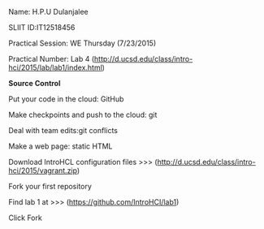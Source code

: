 
Name: H.P.U Dulanjalee

SLIIT ID:IT12518456

Practical Session: WE Thursday (7/23/2015)

Practical Number: Lab 4 (http://d.ucsd.edu/class/intro-hci/2015/lab/lab1/index.html)

**Source Control**

Put your code in the cloud: GitHub

Make checkpoints and push to the cloud: git

Deal with team edits:git conflicts

Make a web page: static HTML

Download IntroHCL configuration files >>> (http://d.ucsd.edu/class/intro-hci/2015/vagrant.zip)

Fork your first repository

Find lab 1 at >>> (https://github.com/IntroHCI/lab1)

Click Fork



